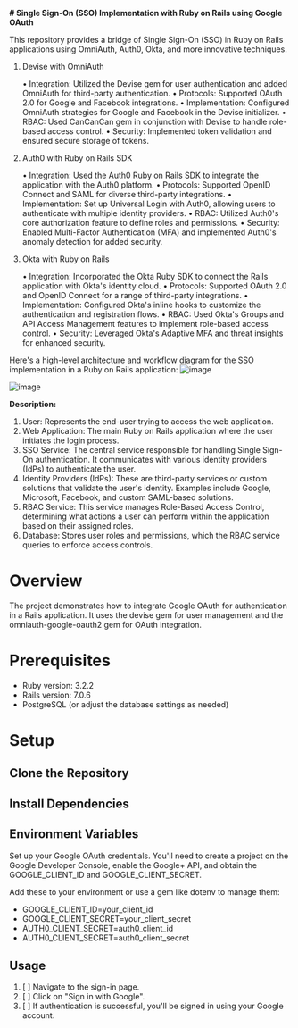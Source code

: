 **# Single Sign-On (SSO) Implementation with Ruby on Rails using Google OAuth**

This repository provides a bridge of Single Sign-On (SSO) in Ruby on Rails applications using OmniAuth, Auth0, Okta, and more innovative techniques.

1. Devise with OmniAuth


	• Integration: Utilized the Devise gem for user authentication and added OmniAuth for third-party authentication.
	• Protocols: Supported OAuth 2.0 for Google and Facebook integrations.
	• Implementation: Configured OmniAuth strategies for Google and Facebook in the Devise initializer.
	• RBAC: Used CanCanCan gem in conjunction with Devise to handle role-based access control.
	• Security: Implemented token validation and ensured secure storage of tokens.

2. Auth0 with Ruby on Rails SDK


	• Integration: Used the Auth0 Ruby on Rails SDK to integrate the application with the Auth0 platform.
	• Protocols: Supported OpenID Connect and SAML for diverse third-party integrations.
	• Implementation: Set up Universal Login with Auth0, allowing users to authenticate with multiple identity providers.
	• RBAC: Utilized Auth0's core authorization feature to define roles and permissions.
	• Security: Enabled Multi-Factor Authentication (MFA) and implemented Auth0's anomaly detection for added security.

3. Okta with Ruby on Rails


	• Integration: Incorporated the Okta Ruby SDK to connect the Rails application with Okta's identity cloud.
	• Protocols: Supported OAuth 2.0 and OpenID Connect for a range of third-party integrations.
	• Implementation: Configured Okta's inline hooks to customize the authentication and registration flows.
	• RBAC: Used Okta's Groups and API Access Management features to implement role-based access control.
	• Security: Leveraged Okta's Adaptive MFA and threat insights for enhanced security.

Here's a high-level architecture and workflow diagram for the SSO implementation in a Ruby on Rails application:
![image](https://github.com/haxgranit/rubyhax-sso/assets/28113737/58191a63-0467-4a42-b016-667e381b31ff)

![image](https://github.com/haxgranit/rubyhax-sso/assets/28113737/f288a739-3ad1-468a-a44e-ec4be9b4b227)


**Description:**

1. User: Represents the end-user trying to access the web application.
2. Web Application: The main Ruby on Rails application where the user initiates the login process.
3. SSO Service: The central service responsible for handling Single Sign-On authentication. It communicates with various identity providers (IdPs) to authenticate the user.
4. Identity Providers (IdPs): These are third-party services or custom solutions that validate the user's identity. Examples include Google, Microsoft, Facebook, and custom SAML-based solutions.
5. RBAC Service: This service manages Role-Based Access Control, determining what actions a user can perform within the application based on their assigned roles.
6. Database: Stores user roles and permissions, which the RBAC service queries to enforce access controls.


# Overview
The project demonstrates how to integrate Google OAuth for authentication in a Rails application. It uses the devise gem for user management and the omniauth-google-oauth2 gem for OAuth integration.

# Prerequisites
* Ruby version: 3.2.2
* Rails version: 7.0.6
* PostgreSQL (or adjust the database settings as needed)

# Setup
## Clone the Repository
## Install Dependencies
## Environment Variables

Set up your Google OAuth credentials. You'll need to create a project on the Google Developer Console, enable the Google+ API, and obtain the GOOGLE_CLIENT_ID and GOOGLE_CLIENT_SECRET.

Add these to your environment or use a gem like dotenv to manage them:
*   GOOGLE_CLIENT_ID=your_client_id
*   GOOGLE_CLIENT_SECRET=your_client_secret
*   AUTH0_CLIENT_SECRET=auth0_client_id
*   AUTH0_CLIENT_SECRET=auth0_client_secret

## Usage
1. [ ]   Navigate to the sign-in page.
2. [ ]   Click on "Sign in with Google".
3. [ ]   If authentication is successful, you'll be signed in using your Google account.
